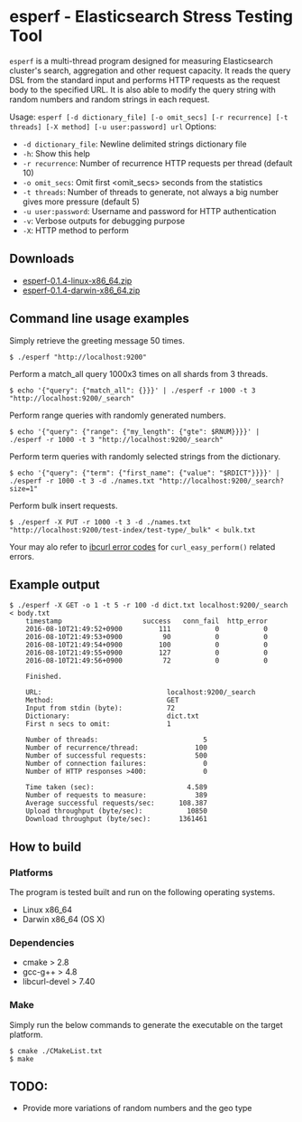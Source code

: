 # esperf - Elasticsearch Stress Testing Tool 

`esperf` is a multi-thread program designed for measuring Elasticsearch cluster's search, aggregation and other request capacity.
It reads the query DSL from the standard input and performs HTTP requests as the request body to the specified URL.
It is also able to modify the query string with random numbers and random strings in each request.

Usage: `esperf [-d dictionary_file] [-o omit_secs] [-r recurrence] [-t threads] [-X method] [-u user:password] url`
Options:
- `-d dictionary_file`: Newline delimited strings dictionary file 
- `-h`: Show this help
- `-r recurrence`: Number of recurrence HTTP requests per thread (default 10)
- `-o omit_secs`: Omit first <omit_secs> seconds from the statistics 
- `-t threads`: Number of threads to generate, not always a big number gives more pressure (default 5)
- `-u user:password`: Username and password for HTTP authentication 
- `-v`: Verbose outputs for debugging purpose
- `-X`: HTTP method to perform

## Downloads

- [esperf-0.1.4-linux-x86_64.zip](https://github.com/kosho/esperf/releases/download/0.1.4/esperf-0.1.4-linux-x86_64.zip)
- [esperf-0.1.4-darwin-x86_64.zip](https://github.com/kosho/esperf/releases/download/0.1.4/esperf-0.1.4-darwin-x86_64.zip)

## Command line usage examples

Simply retrieve the greeting message 50 times.

    $ ./esperf "http://localhost:9200"

Perform a match_all query 1000x3 times on all shards from 3 threads.

    $ echo '{"query": {"match_all": {}}}' | ./esperf -r 1000 -t 3 "http://localhost:9200/_search"

Perform range queries with randomly generated numbers.

    $ echo '{"query": {"range": {"my_length": {"gte": $RNUM}}}}' |  ./esperf -r 1000 -t 3 "http://localhost:9200/_search"

Perform term queries with randomly selected strings from the dictionary.
    
    $ echo '{"query": {"term": {"first_name": {"value": "$RDICT"}}}}' | ./esperf -r 1000 -t 3 -d ./names.txt "http://localhost:9200/_search?size=1"

Perform bulk insert requests.

    $ ./esperf -X PUT -r 1000 -t 3 -d ./names.txt "http://localhost:9200/test-index/test-type/_bulk" < bulk.txt

Your may alo refer to [ibcurl error codes](https://curl.haxx.se/libcurl/c/libcurl-errors.html) for `curl_easy_perform()` related errors.

## Example output

```
$ ./esperf -X GET -o 1 -t 5 -r 100 -d dict.txt localhost:9200/_search < body.txt
    timestamp                    success   conn_fail  http_error
    2016-08-10T21:49:52+0900         111           0           0
    2016-08-10T21:49:53+0900          90           0           0
    2016-08-10T21:49:54+0900         100           0           0
    2016-08-10T21:49:55+0900         127           0           0
    2016-08-10T21:49:56+0900          72           0           0
    
    Finished.
    
    URL:                               localhost:9200/_search
    Method:                            GET
    Input from stdin (byte):           72
    Dictionary:                        dict.txt
    First n secs to omit:              1
    
    Number of threads:                          5
    Number of recurrence/thread:              100
    Number of successful requests:            500
    Number of connection failures:              0
    Number of HTTP responses >400:              0
    
    Time taken (sec):                       4.589
    Number of requests to measure:            389
    Average successful requests/sec:      108.387
    Upload throughput (byte/sec):           10850
    Download throughput (byte/sec):       1361461
```

## How to build

### Platforms

The program is tested built and run on the following operating systems.

- Linux x86_64
- Darwin x86_64 (OS X)

### Dependencies

- cmake > 2.8
- gcc-g++ > 4.8
- libcurl-devel > 7.40

### Make

Simply run the below commands to generate the executable on the target platform.

    $ cmake ./CMakeList.txt
    $ make

## TODO:

- Provide more variations of random numbers and the geo type
